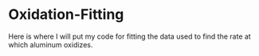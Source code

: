 # Oxidation-Fitting
Here is where I will put my code for fitting the data used to find the rate at which aluminum oxidizes.
